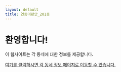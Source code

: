 ```yaml
---
layout: default
title: 연동이편안_201동
---
```


# 환영합니다!

이 웹사이트는 각 동네에 대한 정보를 제공합니다.

[여기를 클릭하시면 각 동네 정보 페이지로 이동할 수 있습니다.](./main)